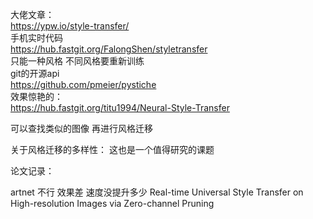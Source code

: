 大佬文章：  
https://ypw.io/style-transfer/  
手机实时代码  
https://hub.fastgit.org/FalongShen/styletransfer    
只能一种风格 不同风格要重新训练  
git的开源api    
https://github.com/pmeier/pystiche  
效果惊艳的：  
https://hub.fastgit.org/titu1994/Neural-Style-Transfer  

可以查找类似的图像 再进行风格迁移

关于风格迁移的多样性：
这也是一个值得研究的课题


论文记录：

artnet 不行 效果差 速度没提升多少
Real-time Universal Style Transfer on High-resolution Images via Zero-channel Pruning